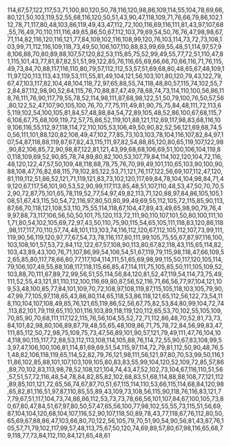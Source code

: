 114,67,57,122,117,53,71,100,80,120,50,78,116,120,98,86,109,114,55,104,78,69,66,80,121,50,103,119,52,55,68,116,120,50,51,43,90,47,118,109,71,76,66,79,86,102,112,78,71,117,80,48,103,86,119,49,43,47,112,72,100,116,69,116,111,81,43,97,107,68,55,76,49,70,110,111,116,49,65,86,50,67,112,103,79,69,54,50,76,76,47,98,98,67,71,114,82,116,120,116,121,77,84,109,102,116,108,99,120,76,103,114,73,72,73,108,103,99,71,112,116,109,118,73,49,50,106,107,110,88,83,99,69,55,48,51,114,97,57,98,106,88,70,80,89,88,107,57,120,82,53,115,85,75,52,99,49,55,77,72,51,110,47,81,115,101,43,77,81,87,82,51,51,99,122,85,76,116,65,69,66,66,70,66,116,71,76,115,49,73,84,70,88,117,116,110,80,79,57,112,112,53,57,51,69,68,80,48,65,67,48,109,111,97,120,113,113,43,119,53,111,55,81,49,104,121,56,103,101,80,120,79,43,122,79,67,47,103,117,82,104,48,104,118,72,97,65,88,55,74,118,48,80,57,115,74,102,55,72,84,87,112,98,90,52,84,115,76,70,88,87,47,49,78,68,74,73,114,110,100,56,86,118,76,111,76,90,117,79,55,78,52,114,98,111,87,68,98,122,51,50,79,100,76,50,57,56,80,122,52,47,107,90,105,100,76,70,77,75,111,49,81,90,75,75,84,48,111,72,113,65,119,102,54,100,105,81,84,57,48,88,84,54,72,89,105,48,52,86,100,67,68,115,76,108,67,75,68,109,119,72,57,75,86,52,119,101,88,121,112,69,117,98,83,68,116,109,106,116,55,112,97,118,114,72,110,105,53,106,49,50,90,82,52,56,121,69,68,74,50,56,111,101,88,120,82,108,49,47,102,77,85,73,103,103,78,104,116,107,82,84,97,107,54,87,118,88,119,87,67,82,43,115,111,97,82,54,88,85,120,80,65,119,107,122,98,90,82,106,85,72,90,98,87,122,81,121,43,99,68,68,106,69,51,100,106,104,119,80,118,109,69,52,90,85,78,74,89,80,82,100,53,107,79,84,114,102,120,104,72,116,48,120,122,47,57,50,109,48,118,88,78,75,76,70,99,49,101,110,65,103,90,100,90,88,108,47,76,82,68,115,79,102,85,122,53,71,121,76,117,122,56,69,107,112,47,120,81,119,112,51,86,52,121,71,119,121,83,73,102,120,117,69,84,78,104,104,98,84,71,49,120,67,117,56,101,90,53,52,90,99,117,113,85,48,51,107,110,48,53,47,50,70,70,52,90,72,87,75,101,65,78,119,52,77,54,97,49,82,113,71,120,88,97,84,86,105,105,108,51,67,43,115,50,54,72,116,97,80,50,80,99,49,69,55,112,105,72,115,85,90,113,87,66,70,118,121,108,53,110,75,55,114,118,67,104,47,89,43,49,65,98,90,79,76,49,97,88,73,117,106,56,50,50,101,75,120,113,72,111,90,110,107,101,50,80,100,111,101,71,80,54,102,105,69,72,97,43,50,110,75,90,115,54,65,105,111,118,83,120,86,118,98,117,117,70,110,57,74,48,101,113,103,74,116,112,120,67,112,105,112,107,73,99,111,119,90,56,119,120,97,77,67,54,73,78,116,117,80,111,99,105,75,55,67,87,97,116,100,103,108,101,57,53,72,84,112,122,67,57,108,90,113,80,67,82,118,43,115,65,114,82,103,43,89,43,100,76,71,107,86,99,54,106,54,51,67,119,79,115,98,118,47,66,109,52,65,85,80,117,78,66,80,77,117,104,114,111,51,65,69,98,99,115,50,117,120,105,114,79,106,107,49,55,88,108,117,118,115,66,85,47,114,111,75,105,85,50,111,105,109,52,103,88,70,111,67,89,72,99,56,51,55,114,56,84,120,81,52,47,119,54,114,73,75,49,111,52,55,43,121,81,110,112,100,116,69,80,87,56,52,116,71,66,56,77,97,104,121,109,53,48,100,85,77,84,101,109,70,72,108,97,108,119,87,115,105,118,103,105,79,90,47,99,77,105,97,118,65,43,86,80,114,65,118,53,86,118,121,65,112,56,122,73,54,118,110,104,107,108,49,85,76,121,65,119,86,52,56,67,75,82,53,84,80,99,104,72,74,113,82,101,79,119,65,110,101,116,103,89,118,119,120,112,65,53,70,102,55,105,109,70,85,90,70,68,111,117,122,115,76,56,104,55,52,72,71,112,86,48,70,52,81,73,73,84,101,82,98,80,106,89,87,79,48,55,65,48,109,86,71,75,78,72,84,56,99,83,47,111,85,112,50,72,98,75,109,75,73,47,56,89,101,90,57,121,79,49,111,47,76,104,104,118,90,115,117,72,88,53,112,113,108,114,105,88,76,114,72,55,90,67,83,108,99,53,97,47,106,100,106,81,114,81,69,69,51,54,115,97,114,72,79,81,112,50,90,48,76,51,48,82,106,118,119,65,114,52,82,79,76,121,98,111,56,121,97,80,70,53,99,50,116,111,86,102,85,88,101,107,103,109,105,80,83,83,55,99,104,120,52,109,72,85,57,86,89,70,102,83,113,98,78,52,108,121,104,74,43,47,52,102,73,104,67,116,110,51,56,57,51,57,72,116,48,54,78,84,82,85,82,102,68,83,51,68,114,88,88,108,77,121,112,89,85,101,121,72,65,56,74,67,87,70,51,67,115,114,110,53,66,115,114,68,84,120,98,65,82,81,116,51,97,87,110,85,55,89,43,109,73,108,56,115,90,118,76,116,83,121,77,79,67,51,117,104,73,74,86,86,112,53,73,73,78,66,56,101,107,84,67,100,105,73,80,67,80,47,84,51,67,97,80,50,57,47,65,56,100,77,98,102,55,55,73,115,51,56,69,87,104,104,120,68,104,107,116,52,90,107,118,50,89,78,43,77,118,67,76,112,80,50,65,69,67,88,86,47,103,66,80,70,122,56,105,79,70,51,90,54,90,56,81,43,87,76,105,57,71,79,102,117,99,57,48,113,75,67,50,120,74,69,89,57,80,67,98,116,65,68,79,118,77,73,84,112,110,84,121,65,48,61
